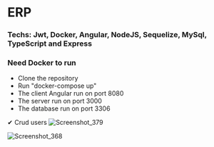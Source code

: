 # ERP

### Techs: Jwt, Docker, Angular, NodeJS, Sequelize, MySql, TypeScript and Express

### Need Docker to run


- Clone the repository
- Run "docker-compose up"
- The client Angular run on port 8080
- The server run on port 3000
- The database run on port 3306

✔ Crud users
![Screenshot_379](https://github.com/matheusbalbino1/erp-angular-nodejs-mysql/assets/96322427/1441ac92-159a-4be6-a71e-b3187f7f72cf)

![Screenshot_368](https://github.com/matheusbalbino1/erp-angular-nodejs-mysql/assets/96322427/dc17c6e5-8383-40f7-8523-a4dbbb8ef0d1)

